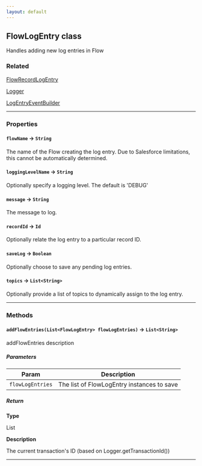 ```yaml
---
layout: default
---
```

## FlowLogEntry class

Handles adding new log entries in Flow

### Related

[FlowRecordLogEntry](FlowRecordLogEntry)


[Logger](Logger)


[LogEntryEventBuilder](LogEntryEventBuilder)

---
### Properties

#### `flowName` → `String`

The name of the Flow creating the log entry. Due to Salesforce limitations, this cannot be automatically determined.

#### `loggingLevelName` → `String`

Optionally specify a logging level. The default is 'DEBUG'

#### `message` → `String`

The message to log.

#### `recordId` → `Id`

Optionally relate the log entry to a particular record ID.

#### `saveLog` → `Boolean`

Optionally choose to save any pending log entries.

#### `topics` → `List<String>`

Optionally provide a list of topics to dynamically assign to the log entry.

---
### Methods
#### `addFlowEntries(List<FlowLogEntry> flowLogEntries)` → `List<String>`

 addFlowEntries description

##### Parameters
| Param | Description |
|-----|-----------|
| `flowLogEntries` | The list of FlowLogEntry instances to save |

##### Return

**Type**

List<String>

**Description**

The current transaction's ID (based on Logger.getTransactionId())

---
